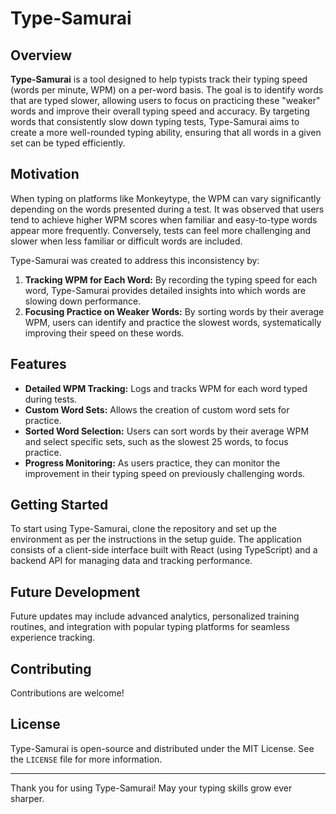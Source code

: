 # Type-Samurai

## Overview

**Type-Samurai** is a tool designed to help typists track their typing speed (words per minute, WPM) on a per-word basis. The goal is to identify words that are typed slower, allowing users to focus on practicing these "weaker" words and improve their overall typing speed and accuracy. By targeting words that consistently slow down typing tests, Type-Samurai aims to create a more well-rounded typing ability, ensuring that all words in a given set can be typed efficiently.

## Motivation

When typing on platforms like Monkeytype, the WPM can vary significantly depending on the words presented during a test. It was observed that users tend to achieve higher WPM scores when familiar and easy-to-type words appear more frequently. Conversely, tests can feel more challenging and slower when less familiar or difficult words are included.

Type-Samurai was created to address this inconsistency by:

1. **Tracking WPM for Each Word:** By recording the typing speed for each word, Type-Samurai provides detailed insights into which words are slowing down performance.
2. **Focusing Practice on Weaker Words:** By sorting words by their average WPM, users can identify and practice the slowest words, systematically improving their speed on these words.

## Features

- **Detailed WPM Tracking:** Logs and tracks WPM for each word typed during tests.
- **Custom Word Sets:** Allows the creation of custom word sets for practice.
- **Sorted Word Selection:** Users can sort words by their average WPM and select specific sets, such as the slowest 25 words, to focus practice.
- **Progress Monitoring:** As users practice, they can monitor the improvement in their typing speed on previously challenging words.

## Getting Started

To start using Type-Samurai, clone the repository and set up the environment as per the instructions in the setup guide. The application consists of a client-side interface built with React (using TypeScript) and a backend API for managing data and tracking performance.

## Future Development

Future updates may include advanced analytics, personalized training routines, and integration with popular typing platforms for seamless experience tracking.

## Contributing

Contributions are welcome!

## License

Type-Samurai is open-source and distributed under the MIT License. See the `LICENSE` file for more information.

---

Thank you for using Type-Samurai! May your typing skills grow ever sharper.
